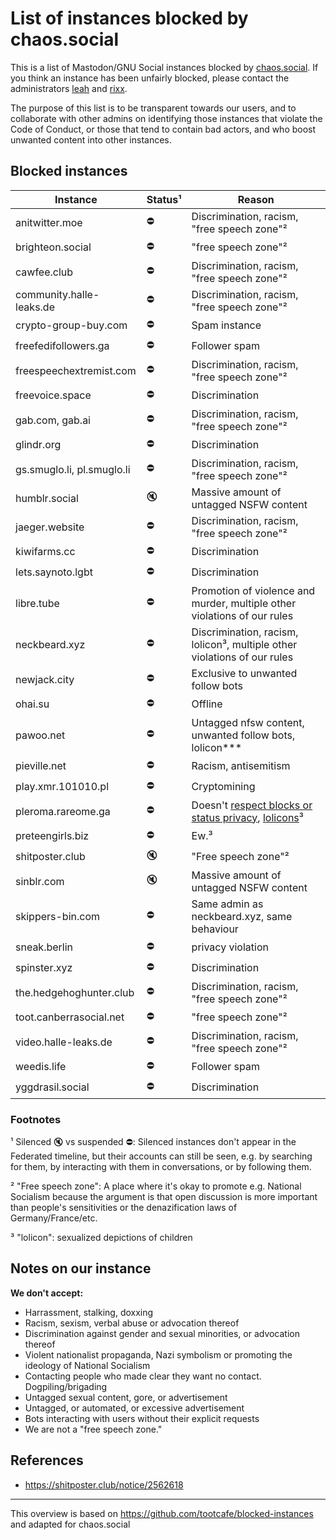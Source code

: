 List of instances blocked by chaos.social
=======

This is a list of Mastodon/GNU Social instances blocked by [chaos.social](https://chaos.social). If you think an
instance has been unfairly blocked, please contact the administrators [leah](https://chaos.social/@leah) and
[rixx](https://chaos.social/@rixx).

The purpose of this list is to be transparent towards our users, and to collaborate with other admins on identifying
those instances that violate the Code of Conduct, or those that tend to contain bad actors, and who boost unwanted
content into other instances.

Blocked instances
-------

| Instance | Status¹ | Reason |
| --- | ---- | --- |
| anitwitter.moe              | ⛔ | Discrimination, racism, "free speech zone"² |
| brighteon.social            | ⛔ | "free speech zone"² |
| cawfee.club                 | ⛔ | Discrimination, racism, "free speech zone"² |
| community.halle-leaks.de    | ⛔ | Discrimination, racism, "free speech zone"² |
| crypto-group-buy.com        | ⛔ | Spam instance |
| freefedifollowers.ga        | ⛔ | Follower spam |
| freespeechextremist.com     | ⛔ | Discrimination, racism, "free speech zone"² |
| freevoice.space             | ⛔ | Discrimination |
| gab.com, gab.ai             | ⛔ | Discrimination, racism, "free speech zone"² |
| glindr.org                  | ⛔ | Discrimination |
| gs.smuglo.li, pl.smuglo.li  | ⛔ | Discrimination, racism, "free speech zone"² |
| humblr.social               | 🔇 | Massive amount of untagged NSFW content |
| jaeger.website              | ⛔ | Discrimination, racism, "free speech zone"² |
| kiwifarms.cc                | ⛔ | Discrimination |
| lets.saynoto.lgbt           | ⛔ | Discrimination |
| libre.tube                  | ⛔ | Promotion of violence and murder, multiple other violations of our rules |
| neckbeard.xyz               | ⛔ | Discrimination, racism, lolicon³, multiple other violations of our rules |
| newjack.city                | ⛔ | Exclusive to unwanted follow bots |
| ohai.su                     | ⛔ | Offline |
| pawoo.net                   | ⛔ | Untagged nfsw content, unwanted follow bots, lolicon\*\*\* |
| pieville.net                | ⛔ | Racism, antisemitism |
| play.xmr.101010.pl          | ⛔ | Cryptomining |
| pleroma.rareome.ga          | ⛔ | Doesn't [respect blocks or status privacy](https://pleroma.rareome.ga/notice/113524), [lolicons](https://pleroma.rareome.ga/notice/55113)³ |
| preteengirls.biz            | ⛔ | Ew.³ |
| shitposter.club             | 🔇 | "Free speech zone"² |
| sinblr.com                  | 🔇 | Massive amount of untagged NSFW content |
| skippers-bin.com            | ⛔ | Same admin as neckbeard.xyz, same behaviour |
| sneak.berlin                | ⛔ | privacy violation |
| spinster.xyz                | ⛔ | Discrimination |
| the.hedgehoghunter.club     | ⛔ | Discrimination, racism, "free speech zone"² |
| toot.canberrasocial.net     | ⛔ | "free speech zone"² |
| video.halle-leaks.de        | ⛔ | Discrimination, racism, "free speech zone"² |
| weedis.life                 | ⛔ | Follower spam |
| yggdrasil.social            | ⛔ | Discrimination |

### Footnotes

¹ Silenced 🔇 vs suspended ⛔: Silenced instances don't appear in the Federated timeline, but their accounts can still
be seen, e.g. by searching for them, by interacting with them in conversations, or by following them.

² "Free speech zone": A place where it's okay to promote e.g. National Socialism because the argument is that open
discussion is more important than people's sensitivities or the denazification laws of Germany/France/etc.

³ "lolicon": sexualized depictions of children

Notes on our instance
-----

**We don't accept:**
- Harrassment, stalking, doxxing
- Racism, sexism, verbal abuse or advocation thereof
- Discrimination against gender and sexual minorities, or advocation thereof
- Violent nationalist propaganda, Nazi symbolism or promoting the ideology of National Socialism
- Contacting people who made clear they want no contact. Dogpiling/brigading
- Untagged sexual content, gore, or advertisement
- Untagged, or automated, or excessive advertisement
- Bots interacting with users without their explicit requests
- We are not a "free speech zone."


References
-----

- https://shitposter.club/notice/2562618

-----
This overview is based on https://github.com/tootcafe/blocked-instances and adapted for chaos.social
